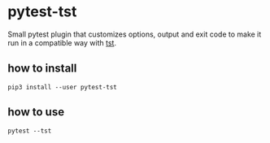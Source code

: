 # pytest-tst

Small pytest plugin that customizes options, output and exit code
to make it run in a compatible way with
[tst](github.com/daltonserey/tst).

## how to install

```
pip3 install --user pytest-tst
```

## how to use

```
pytest --tst
```
